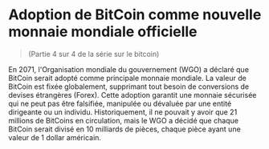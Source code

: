 # Adoption de BitCoin comme nouvelle monnaie mondiale officielle
> (Partie 4 sur 4 de la série sur le bitcoin)

En 2071, l'Organisation mondiale du gouvernement (WGO) a déclaré que BitCoin serait adopté comme principale monnaie mondiale. La valeur de BitCoin est fixée globalement, supprimant tout besoin de conversions de devises étrangères (Forex). Cette adoption garantit une monnaie sécurisée qui ne peut pas être falsifiée, manipulée ou dévaluée par une entité dirigeante ou un individu. Historiquement, il ne pouvait y avoir que 21 millions de BitCoins en circulation, mais le WGO a décidé que chaque BitCoin serait divisé en 10 milliards de pièces, chaque pièce ayant une valeur de 1 dollar américain.
